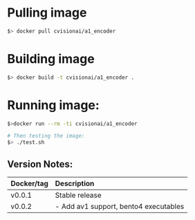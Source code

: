 # Pulling image

```sh
$> docker pull cvisionai/a1_encoder
```

# Building image

```sh
$> docker build -t cvisionai/a1_encoder .
```

# Running image:
```sh
$>docker run --rm -ti cvisionai/a1_encoder

# Then testing the image: 
$> ./test.sh
```

## Version Notes:

| Docker/tag  | Description                     |
| ----------- | :------------------------------ |
| v0.0.1      | Stable release                  |
| v0.0.2      | - Add av1 support, bento4 executables



